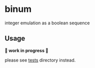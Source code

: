 # binum

integer emulation as a boolean sequence

## Usage

**🚧 work in progress 🚧**

please see [tests](https://github.com/H1rono/binum/tree/main/tests) directory instead.
